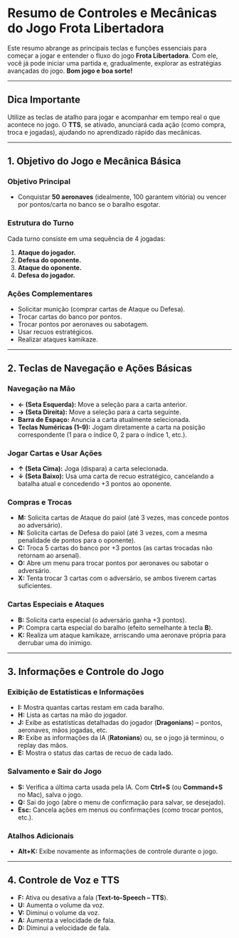 # Resumo de Controles e Mecânicas do Jogo Frota Libertadora

Este resumo abrange as principais teclas e funções essenciais para começar a jogar e entender o fluxo do jogo **Frota Libertadora**. Com ele, você já pode iniciar uma partida e, gradualmente, explorar as estratégias avançadas do jogo. **Bom jogo e boa sorte!**

---

## **Dica Importante**
Utilize as teclas de atalho para jogar e acompanhar em tempo real o que acontece no jogo. O **TTS**, se ativado, anunciará cada ação (como compra, troca e jogadas), ajudando no aprendizado rápido das mecânicas.

---

## **1. Objetivo do Jogo e Mecânica Básica**

### **Objetivo Principal**
- Conquistar **50 aeronaves** (idealmente, 100 garantem vitória) ou vencer por pontos/carta no banco se o baralho esgotar.

### **Estrutura do Turno**
Cada turno consiste em uma sequência de 4 jogadas:
1. **Ataque do jogador.**
2. **Defesa do oponente.**
3. **Ataque do oponente.**
4. **Defesa do jogador.**

### **Ações Complementares**
- Solicitar munição (comprar cartas de Ataque ou Defesa).
- Trocar cartas do banco por pontos.
- Trocar pontos por aeronaves ou sabotagem.
- Usar recuos estratégicos.
- Realizar ataques kamikaze.

---

## **2. Teclas de Navegação e Ações Básicas**

### **Navegação na Mão**
- **← (Seta Esquerda):** Move a seleção para a carta anterior.
- **→ (Seta Direita):** Move a seleção para a carta seguinte.
- **Barra de Espaço:** Anuncia a carta atualmente selecionada.
- **Teclas Numéricas (1–9):** Jogam diretamente a carta na posição correspondente (1 para o índice 0, 2 para o índice 1, etc.).

### **Jogar Cartas e Usar Ações**
- **↑ (Seta Cima):** Joga (dispara) a carta selecionada.
- **↓ (Seta Baixo):** Usa uma carta de recuo estratégico, cancelando a batalha atual e concedendo +3 pontos ao oponente.

### **Compras e Trocas**
- **M:** Solicita cartas de Ataque do paiol (até 3 vezes, mas concede pontos ao adversário).
- **N:** Solicita cartas de Defesa do paiol (até 3 vezes, com a mesma penalidade de pontos para o oponente).
- **C:** Troca 5 cartas do banco por +3 pontos (as cartas trocadas não retornam ao arsenal).
- **O:** Abre um menu para trocar pontos por aeronaves ou sabotar o adversário.
- **X:** Tenta trocar 3 cartas com o adversário, se ambos tiverem cartas suficientes.

### **Cartas Especiais e Ataques**
- **B:** Solicita carta especial (o adversário ganha +3 pontos).
- **P:** Compra carta especial do baralho (efeito semelhante à tecla **B**).
- **K:** Realiza um ataque kamikaze, arriscando uma aeronave própria para derrubar uma do inimigo.

---

## **3. Informações e Controle do Jogo**

### **Exibição de Estatísticas e Informações**
- **I:** Mostra quantas cartas restam em cada baralho.
- **H:** Lista as cartas na mão do jogador.
- **J:** Exibe as estatísticas detalhadas do jogador (**Dragonians**) – pontos, aeronaves, mãos jogadas, etc.
- **R:** Exibe as informações da IA (**Ratonians**) ou, se o jogo já terminou, o replay das mãos.
- **E:** Mostra o status das cartas de recuo de cada lado.

### **Salvamento e Sair do Jogo**
- **S:** Verifica a última carta usada pela IA. Com **Ctrl+S** (ou **Command+S** no Mac), salva o jogo.
- **Q:** Sai do jogo (abre o menu de confirmação para salvar, se desejado).
- **Esc:** Cancela ações em menus ou confirmações (como trocar pontos, etc.).

### **Atalhos Adicionais**
- **Alt+K:** Exibe novamente as informações de controle durante o jogo.

---

## **4. Controle de Voz e TTS**

- **F:** Ativa ou desativa a fala (**Text-to-Speech – TTS**).
- **U:** Aumenta o volume da voz.
- **V:** Diminui o volume da voz.
- **A:** Aumenta a velocidade de fala.
- **D:** Diminui a velocidade de fala.
